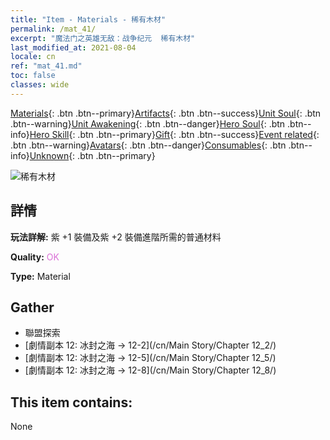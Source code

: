 ```yaml
---
title: "Item - Materials - 稀有木材"
permalink: /mat_41/
excerpt: "魔法门之英雄无敌：战争纪元  稀有木材"
last_modified_at: 2021-08-04
locale: cn
ref: "mat_41.md"
toc: false
classes: wide
---
```

 [Materials](/ItemsCN/){: .btn .btn--primary}[Artifacts](/ItemsCN/Artifacts/){: .btn .btn--success}[Unit Soul](/ItemsCN/UnitSoul/){: .btn .btn--warning}[Unit Awakening](/ItemsCN/UnitAwakening/){: .btn .btn--danger}[Hero Soul](/ItemsCN/HeroSoul/){: .btn .btn--info}[Hero Skill](/ItemsCN/HeroSkill/){: .btn .btn--primary}[Gift](/ItemsCN/Gift/){: .btn .btn--success}[Event related](/ItemsCN/Events/){: .btn .btn--warning}[Avatars](/ItemsCN/Avatars/){: .btn .btn--danger}[Consumables](/ItemsCN/Consumables/){: .btn .btn--info}[Unknown](/ItemsCN/Unknown/){: .btn .btn--primary}

 ![稀有木材](/images/t/i_cailiao_mucai2.png)

## 詳情
 **玩法詳解:** 紫 +1 裝備及紫 +2 裝備進階所需的普通材料

 **Quality:** <span style="color: #DA70D6">OK</span>

 **Type:** Material

## Gather

*    聯盟探索 
*    [劇情副本 12: 冰封之海 -> 12-2](/cn/Main Story/Chapter 12_2/) 
*    [劇情副本 12: 冰封之海 -> 12-5](/cn/Main Story/Chapter 12_5/) 
*    [劇情副本 12: 冰封之海 -> 12-8](/cn/Main Story/Chapter 12_8/) 

## This item contains:

  None

